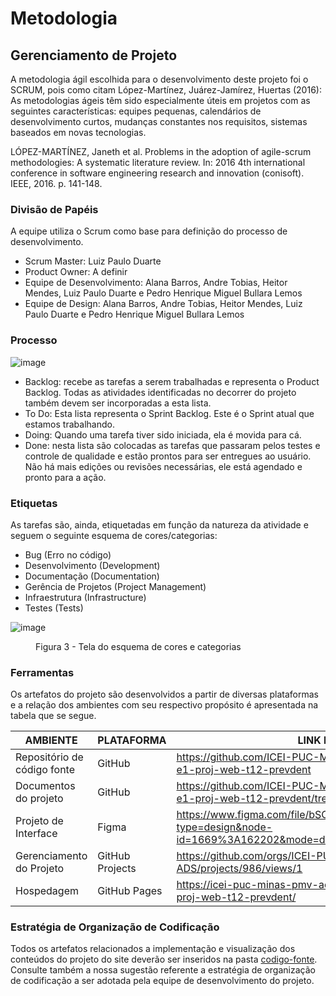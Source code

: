 
# Metodologia

## Gerenciamento de Projeto
A metodologia ágil escolhida para o desenvolvimento deste projeto foi o SCRUM, pois como citam López-Martínez, Juárez-Jamírez, Huertas (2016): As metodologias ágeis têm sido especialmente úteis em projetos com as seguintes características: equipes pequenas, calendários de desenvolvimento curtos, mudanças constantes nos requisitos, sistemas baseados em novas tecnologias.

LÓPEZ-MARTÍNEZ, Janeth et al. Problems in the adoption of agile-scrum methodologies: A systematic literature review. In: 2016 4th international conference in software engineering research and innovation (conisoft). IEEE, 2016. p. 141-148.

### Divisão de Papéis

A equipe utiliza o Scrum como base para definição do processo de desenvolvimento.
- Scrum Master: Luiz Paulo Duarte
- Product Owner: A definir
- Equipe de Desenvolvimento: Alana Barros, Andre Tobias, Heitor Mendes, Luiz Paulo Duarte e Pedro Henrique Miguel Bullara Lemos
- Equipe de Design: Alana Barros, Andre Tobias, Heitor Mendes, Luiz Paulo Duarte e Pedro Henrique Miguel Bullara Lemos

### Processo

![image](https://github.com/ICEI-PUC-Minas-PMV-ADS/pmv-ads-2024-1-e1-proj-web-t12-prevdent/assets/164085443/7033ef0b-ccef-4592-be83-377958b735df)

- Backlog: recebe as tarefas a serem trabalhadas e representa o Product Backlog. Todas as atividades identificadas no decorrer do projeto também devem ser incorporadas a esta lista. 
- To Do: Esta lista representa o Sprint Backlog. Este é o Sprint atual que estamos trabalhando. 
- Doing: Quando uma tarefa tiver sido iniciada, ela é movida para cá. 
- Done: nesta lista são colocadas as tarefas que passaram pelos testes e controle de qualidade e estão prontos para ser entregues ao usuário. Não há mais edições ou revisões necessárias, ele está agendado e pronto para a ação.

### Etiquetas
<p>As tarefas são, ainda, etiquetadas em função da natureza da atividade e seguem o seguinte esquema de cores/categorias:</p>

<ul>
  <li>Bug (Erro no código)</li>
  <li>Desenvolvimento (Development)</li>
  <li>Documentação (Documentation)</li>
  <li>Gerência de Projetos (Project Management)</li>
  <li>Infraestrutura (Infrastructure)</li>
  <li>Testes (Tests)</li>
</ul>

![image](https://github.com/ICEI-PUC-Minas-PMV-ADS/pmv-ads-2024-1-e1-proj-web-t12-prevdent/assets/164085443/d789cce7-ff56-4e88-9bbd-5e56b43ff001)
<figure>  
  Figura 3 - Tela do esquema de cores e categorias</figcaption>
</figure> 
  
### Ferramentas

Os artefatos do projeto são desenvolvidos a partir de diversas plataformas e a relação dos ambientes com seu respectivo propósito é apresentada na tabela que se segue.

| AMBIENTE                            | PLATAFORMA                         | LINK DE ACESSO                         |
|-------------------------------------|------------------------------------|----------------------------------------|
| Repositório de código fonte         | GitHub                             | https://github.com/ICEI-PUC-Minas-PMV-ADS/pmv-ads-2024-1-e1-proj-web-t12-prevdent |
| Documentos do projeto               | GitHub                             | https://github.com/ICEI-PUC-Minas-PMV-ADS/pmv-ads-2024-1-e1-proj-web-t12-prevdent/tree/main/documentos                            |
| Projeto de Interface                | Figma                              | https://www.figma.com/file/bSCLPw3WbJxchWmUup0mll/Prevdent?type=design&node-id=1669%3A162202&mode=design&t=REJ1f1GwsVcmzfqF-1                           |
| Gerenciamento do Projeto            | GitHub Projects                    | https://github.com/orgs/ICEI-PUC-Minas-PMV-ADS/projects/986/views/1                           |
| Hospedagem                          | GitHub Pages                       | https://icei-puc-minas-pmv-ads.github.io/pmv-ads-2024-1-e1-proj-web-t12-prevdent/                            |


### Estratégia de Organização de Codificação 

Todos os artefatos relacionados a implementação e visualização dos conteúdos do projeto do site deverão ser inseridos na pasta [codigo-fonte](http://https://github.com/ICEI-PUC-Minas-PMV-ADS/WebApplicationProject-Template-v2/tree/main/codigo-fonte). Consulte também a nossa sugestão referente a estratégia de organização de codificação a ser adotada pela equipe de desenvolvimento do projeto.
